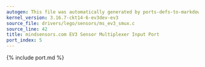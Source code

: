 ```yaml
---
autogen: This file was automatically generated by ports-defs-to-markdown.py
kernel_version: 3.16.7-ckt14-6-ev3dev-ev3
source_file: drivers/lego/sensors/ms_ev3_smux.c
source_line: 42
title: mindsensors.com EV3 Sensor Multiplexer Input Port
port_index: 5
---
```


{% include port.md %}
